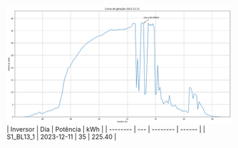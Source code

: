 ![My Image](11_12_2023-S1_BL13_1.png)
| Inversor | Dia | Potência | kWh    |
| -------- | --- | -------- | ------ |
| S1_BL13_1       | 2023-12-11  | 35       | 225.40 |